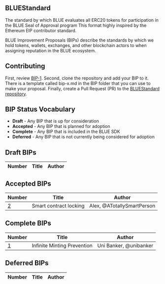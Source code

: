 ## BLUEStandard
The standard by which BLUE evaluates all ERC20 tokens for participation in the BLUE Seal of Approval program
This format highly inspired by the Ethereum EIP contributor standard.

BLUE Improvement Proposals (BIPs) describe the standards by which we hold tokens, wallets, exchanges, and other blockchain actors to when assigning reputation in the BLUE ecosystem.

## Contributing
First, review [BIP-1](BIP/bip-1.md).
Second, clone the repository and add your BIP to it. There is a template called bip-x.md in the BIP folder that you can use to make your proposal.
Finally, create a Pull Request (PR) to the [BLUEStandard repository](https://github.com/bluecrypto/bluestandard).

## BIP Status Vocabulary
* **Draft** - Any BIP that is up for consideration
* **Accepted** - Any BIP that is planned for adoption
* **Complete** - Any BIP that is included in the BLUE SDK
* **Deferred** - Any BIP that is not currently being considered for adoption

## Draft BIPs
| Number             | Title                  | Author                     |
|--------------------|------------------------|----------------------------|

## Accepted BIPs
| Number             | Title                  | Author                     |
|--------------------|------------------------|----------------------------|
| [2](BIP/bip-2.md)  | Smart contract locking | Alex, @ATotallySmartPerson |

## Complete BIPs
| Number             | Title                        | Author                     |
|--------------------|------------------------------|----------------------------|
| [1](BIP/bip-1.md)  | Infinite Minting Prevention  | Uni Banker, @unibanker    |

## Deferred BIPs
| Number             | Title                  | Author                     |
|--------------------|------------------------|----------------------------|


